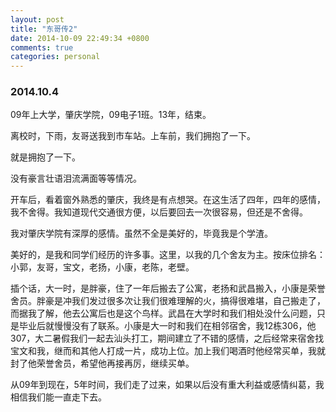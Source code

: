 ```yaml
---
layout: post
title: "东哥传2"
date: 2014-10-09 22:49:34 +0800
comments: true
categories: personal
---
```

### 2014.10.4
09年上大学，肇庆学院，09电子1班。13年，结束。  

离校时，下雨，友哥送我到市车站。上车前，我们拥抱了一下。  

就是拥抱了一下。  

没有豪言壮语泪流满面等等情况。  

开车后，看着窗外熟悉的肇庆，我终是有点想哭。在这生活了四年，四年的感情，我不舍得。我知道现代交通很方便，以后要回去一次很容易，但还是不舍得。  

我对肇庆学院有深厚的感情。虽然不全是美好的，毕竟我是个学渣。  

美好的，是我和同学们经历的许多事。这里，以我的几个舍友为主。按床位排名：小郭，友哥，宝文，老扬，小康，老陈，老壁。  

插个话，大一时，是胖豪，住了一年后搬去了公寓，老扬和武昌搬入，小康是荣誉舍员。胖豪是冲我们发过很多次让我们很难理解的火，搞得很难堪，自己搬走了，而据我了解，他去公寓后也是这个鸟样。武昌在大学时和我们相处没什么问题，只是毕业后就慢慢没有了联系。小康是大一时和我们在相邻宿舍，我12栋306，他307，大二暑假我们一起去汕头打工，期间建立了不错的感情，之后经常来宿舍找宝文和我，继而和其他人打成一片，成功上位。加上我们喝酒时他经常买单，我就封了他荣誉舍员，希望他再接再厉，继续买单。  

从09年到现在，5年时间，我们走了过来，如果以后没有重大利益或感情纠葛，我相信我们能一直走下去。
